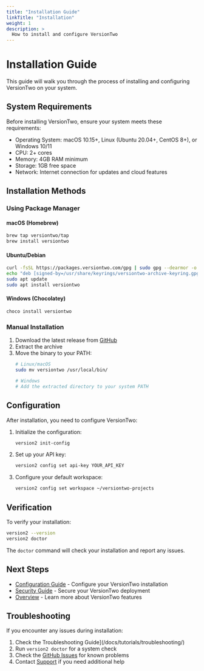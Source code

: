 ```yaml
---
title: "Installation Guide"
linkTitle: "Installation"
weight: 1
description: >
  How to install and configure VersionTwo
---
```


# Installation Guide

This guide will walk you through the process of installing and configuring VersionTwo on your system.

## System Requirements

Before installing VersionTwo, ensure your system meets these requirements:

- Operating System: macOS 10.15+, Linux (Ubuntu 20.04+, CentOS 8+), or Windows 10/11
- CPU: 2+ cores
- Memory: 4GB RAM minimum
- Storage: 1GB free space
- Network: Internet connection for updates and cloud features

## Installation Methods

### Using Package Manager

#### macOS (Homebrew)
```bash
brew tap versiontwo/tap
brew install versiontwo
```

#### Ubuntu/Debian
```bash
curl -fsSL https://packages.versiontwo.com/gpg | sudo gpg --dearmor -o /usr/share/keyrings/versiontwo-archive-keyring.gpg
echo "deb [signed-by=/usr/share/keyrings/versiontwo-archive-keyring.gpg] https://packages.versiontwo.com/apt stable main" | sudo tee /etc/apt/sources.list.d/versiontwo.list
sudo apt update
sudo apt install versiontwo
```

#### Windows (Chocolatey)
```powershell
choco install versiontwo
```

### Manual Installation

1. Download the latest release from [GitHub](https://github.com/versiontwo/cli/releases)
2. Extract the archive
3. Move the binary to your PATH:
   ```bash
   # Linux/macOS
   sudo mv versiontwo /usr/local/bin/
   
   # Windows
   # Add the extracted directory to your system PATH
   ```

## Configuration

After installation, you need to configure VersionTwo:

1. Initialize the configuration:
   ```bash
   version2 init-config
   ```

2. Set up your API key:
   ```bash
   version2 config set api-key YOUR_API_KEY
   ```

3. Configure your default workspace:
   ```bash
   version2 config set workspace ~/versiontwo-projects
   ```

## Verification

To verify your installation:

```bash
version2 --version
version2 doctor
```

The `doctor` command will check your installation and report any issues.

## Next Steps

- [Configuration Guide](/docs/guides/configuration/) - Configure your VersionTwo installation
- [Security Guide](/docs/guides/security/) - Secure your VersionTwo deployment
- [Overview](/docs/overview/) - Learn more about VersionTwo features

## Troubleshooting

If you encounter any issues during installation:

1. Check the Troubleshooting Guide](/docs/tutorials/troubleshooting/)
2. Run `version2 doctor` for a system check
3. Check the [GitHub Issues](https://github.com/versiontwo/cli/issues) for known problems
4. Contact [Support](/support/) if you need additional help 